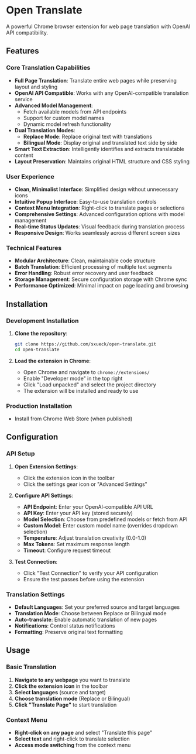 # Open Translate

A powerful Chrome browser extension for web page translation with OpenAI API compatibility.

## Features

### Core Translation Capabilities
- **Full Page Translation**: Translate entire web pages while preserving layout and styling
- **OpenAI API Compatible**: Works with any OpenAI-compatible translation service
- **Advanced Model Management**:
  - Fetch available models from API endpoints
  - Support for custom model names
  - Dynamic model refresh functionality
- **Dual Translation Modes**:
  - **Replace Mode**: Replace original text with translations
  - **Bilingual Mode**: Display original and translated text side by side
- **Smart Text Extraction**: Intelligently identifies and extracts translatable content
- **Layout Preservation**: Maintains original HTML structure and CSS styling

### User Experience
- **Clean, Minimalist Interface**: Simplified design without unnecessary icons
- **Intuitive Popup Interface**: Easy-to-use translation controls
- **Context Menu Integration**: Right-click to translate pages or selections
- **Comprehensive Settings**: Advanced configuration options with model management
- **Real-time Status Updates**: Visual feedback during translation process
- **Responsive Design**: Works seamlessly across different screen sizes

### Technical Features
- **Modular Architecture**: Clean, maintainable code structure
- **Batch Translation**: Efficient processing of multiple text segments
- **Error Handling**: Robust error recovery and user feedback
- **Storage Management**: Secure configuration storage with Chrome sync
- **Performance Optimized**: Minimal impact on page loading and browsing

## Installation

### Development Installation

1. **Clone the repository**:
   ```bash
   git clone https://github.com/sxueck/open-translate.git
   cd open-translate
   ```

2. **Load the extension in Chrome**:
   - Open Chrome and navigate to `chrome://extensions/`
   - Enable "Developer mode" in the top right
   - Click "Load unpacked" and select the project directory
   - The extension will be installed and ready to use

### Production Installation
- Install from Chrome Web Store (when published)

## Configuration

### API Setup

1. **Open Extension Settings**:
   - Click the extension icon in the toolbar
   - Click the settings gear icon or "Advanced Settings"

2. **Configure API Settings**:
   - **API Endpoint**: Enter your OpenAI-compatible API URL
   - **API Key**: Enter your API key (stored securely)
   - **Model Selection**: Choose from predefined models or fetch from API
   - **Custom Model**: Enter custom model name (overrides dropdown selection)
   - **Temperature**: Adjust translation creativity (0.0-1.0)
   - **Max Tokens**: Set maximum response length
   - **Timeout**: Configure request timeout

3. **Test Connection**:
   - Click "Test Connection" to verify your API configuration
   - Ensure the test passes before using the extension

### Translation Settings

- **Default Languages**: Set your preferred source and target languages
- **Translation Mode**: Choose between Replace or Bilingual mode
- **Auto-translate**: Enable automatic translation of new pages
- **Notifications**: Control status notifications
- **Formatting**: Preserve original text formatting

## Usage

### Basic Translation

1. **Navigate to any webpage** you want to translate
2. **Click the extension icon** in the toolbar
3. **Select languages** (source and target)
4. **Choose translation mode** (Replace or Bilingual)
5. **Click "Translate Page"** to start translation

### Context Menu

- **Right-click on any page** and select "Translate this page"
- **Select text** and right-click to translate selection
- **Access mode switching** from the context menu
